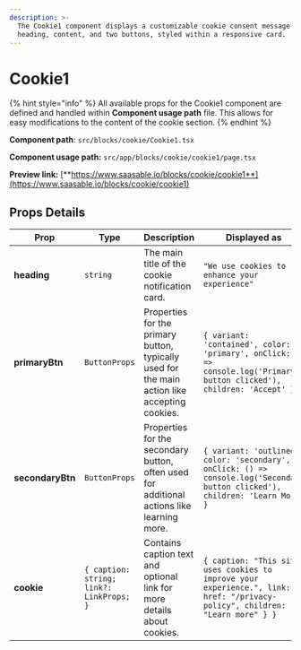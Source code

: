 ```yaml
---
description: >-
  The Cookie1 component displays a customizable cookie consent message with a
  heading, content, and two buttons, styled within a responsive card.
---
```


# Cookie1

{% hint style="info" %}
All available props for the Cookie1 component are defined and handled within **Component usage path** file. This allows for easy modifications to the content of the cookie section.
{% endhint %}

**Component path**: `src/blocks/cookie/Cookie1.tsx`

**Component usage path:**  `src/app/blocks/cookie/cookie1/page.tsx`

**Preview link:** [**https://www.saasable.io/blocks/cookie/cookie1**](https://www.saasable.io/blocks/cookie/cookie1)

## Props Details

| Prop             | Type                                     | Description                                                                                   | Displayed as                                                                                                                   |
| ---------------- | ---------------------------------------- | --------------------------------------------------------------------------------------------- | ------------------------------------------------------------------------------------------------------------------------------ |
| **heading**      | `string`                                 | The main title of the cookie notification card.                                               | `"We use cookies to enhance your experience"`                                                                                  |
| **primaryBtn**   | `ButtonProps`                            | Properties for the primary button, typically used for the main action like accepting cookies. | `{ variant: 'contained', color: 'primary', onClick: () => console.log('Primary button clicked'), children: 'Accept' }`         |
| **secondaryBtn** | `ButtonProps`                            | Properties for the secondary button, often used for additional actions like learning more.    | `{ variant: 'outlined', color: 'secondary', onClick: () => console.log('Secondary button clicked'), children: 'Learn More' }`  |
| **cookie**       | `{ caption: string; link?: LinkProps; }` | Contains caption text and optional link for more details about cookies.                       | `{ caption: "This site uses cookies to improve your experience.", link: { href: "/privacy-policy", children: "Learn more" } }` |
